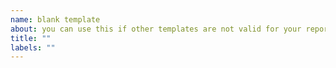 ```yaml
---
name: blank template
about: you can use this if other templates are not valid for your report
title: ""
labels: ""
---
```

